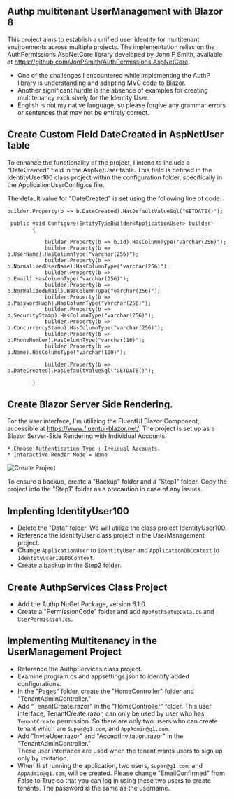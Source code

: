 ﻿## Authp multitenant UserManagement with Blazor 8

This project aims to establish a unified user identity for multitenant environments across multiple projects. The implementation relies on the AuthPermissions.AspNetCore library developed by John P Smith, available at https://github.com/JonPSmith/AuthPermissions.AspNetCore.

* One of the challenges I encountered while implementing the AuthP library is understanding and adapting MVC code to Blazor.
* Another significant hurdle is the absence of examples for creating multitenancy exclusively for the Identity User.
* English is not my native language, so please forgive any grammar errors or sentences that may not be entirely correct.

## Create Custom Field DateCreated in AspNetUser table

To enhance the functionality of the project, I intend to include a "DateCreated" field in the AspNetUser table. This field is defined in the IdentityUser100 class project within the configuration folder, specifically in the ApplicationUserConfig.cs file.

The default value for "DateCreated" is set using the following line of code:

`builder.Property(b => b.DateCreated).HasDefaultValueSql("GETDATE()");`

```
 public void Configure(EntityTypeBuilder<ApplicationUser> builder)
        {

            builder.Property(b => b.Id).HasColumnType("varchar(256)");
            builder.Property(b => b.UserName).HasColumnType("varchar(256)");
            builder.Property(b => b.NormalizedUserName).HasColumnType("varchar(256)");
            builder.Property(b => b.Email).HasColumnType("varchar(256)");
            builder.Property(b => b.NormalizedEmail).HasColumnType("varchar(256)");
            builder.Property(b => b.PasswordHash).HasColumnType("varchar(256)");
            builder.Property(b => b.SecurityStamp).HasColumnType("varchar(256)");
            builder.Property(b => b.ConcurrencyStamp).HasColumnType("varchar(256)");
            builder.Property(b => b.PhoneNumber).HasColumnType("varchar(16)");
            builder.Property(b => b.Name).HasColumnType("varchar(100)");

            builder.Property(b => b.DateCreated).HasDefaultValueSql("GETDATE()");

        }
```

## Create Blazor Server Side Rendering.

For the user interface, I'm utilizing the FluentUI Blazor Component, accessible at https://www.fluentui-blazor.net/. The project is set up as a Blazor Server-Side Rendering with Individual Accounts.
  
    * Choose Authentication Type : Invidual Accounts.
    * Interactive Render Mode = None
    
  ![Create Project](/wwwroot/image/BlazorSSR.png)

To ensure a backup, create a "Backup" folder and a "Step1" folder. Copy the project into the "Step1" folder as a precaution in case of any issues.

## Implenting IdentityUser100

* Delete the "Data" folder. We will utilize the class project IdentityUser100.
* Reference the IdentityUser class project in the UserManagement project.
* Change `ApplicationUser` to `IdentityUser` and `ApplicationDbContext` to `IdentityUser100DbContext`.
* Create a backup in the Step2 folder.

## Create AuthpServices Class Project

* Add the Authp NuGet Package, version 6.1.0.
* Create a "PermissionCode" folder and add `AppAuthSetupData.cs` and `UserPermission.cs`.

## Implementing Multitenancy in the UserManagement Project

* Reference the AuthpServices class project.
* Examine program.cs and appsettings.json to identify added configurations.
* In the "Pages" folder, create the "HomeController" folder and "TenantAdminController."
* Add "TenantCreate.razor" in the "HomeController" folder. This user interface, TenantCreate.razor, can only be used by user who has `TenantCreate` permission.
  So there are only two users who can create tenant which are `Super@g1.com`, and `AppAdmin@g1.com`.
* Add "InviteUser.razor" and "AcceptInvitation.razor" in the "TenantAdminController."  
  These user interfaces are used when the tenant wants users to sign up only by invitation.
* When first running the application, two users, `Super@g1.com`, and `AppAdmin@g1.com`, will be created. 
  Please change "EmailConfirmed" from False to True so that you can log in using these two users to create tenants. The password is the same as the username.


